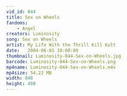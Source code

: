```yaml
---
vid_id: 044
title: Sex on Wheels
fandoms:
    - Angel
creators: Luminosity
song: Sex on Wheels
artist: My Life With the Thrill Kill Kult
date:   2004-06-01 10:00:00
thumbnail: Luminosity-044-Sex-on-Wheels.jpg
barcode: Luminosity-044-Sex-on-Wheels.png
mp4name: Luminosity-044-Sex-on-Wheels.m4v
mp4size: 54.23 MB
width: 848
height: 480
---
```



  